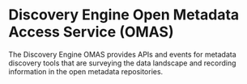 <!-- SPDX-License-Identifier: Apache-2.0 -->

# Discovery Engine Open Metadata Access Service (OMAS)

The Discovery Engine OMAS provides APIs and events for metadata discovery tools
that are surveying the data landscape and recording information in the
open metadata repositories.